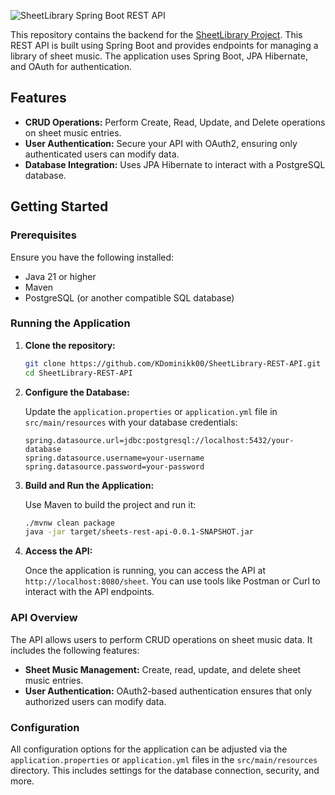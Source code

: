 
![SheetLibrary Spring Boot REST API](https://imgur.com/vSMJYsK)

This repository contains the backend for the [SheetLibrary Project](https://github.com/KDominikk00/SheetLibrary-app). This REST API is built using Spring Boot and provides endpoints for managing a library of sheet music. The application uses Spring Boot, JPA Hibernate, and OAuth for authentication.

## Features

- **CRUD Operations:** Perform Create, Read, Update, and Delete operations on sheet music entries.
- **User Authentication:** Secure your API with OAuth2, ensuring only authenticated users can modify data.
- **Database Integration:** Uses JPA Hibernate to interact with a PostgreSQL database.

## Getting Started

### Prerequisites

Ensure you have the following installed:

- Java 21 or higher
- Maven
- PostgreSQL (or another compatible SQL database)

### Running the Application

1. **Clone the repository:**

   ```bash
   git clone https://github.com/KDominikk00/SheetLibrary-REST-API.git
   cd SheetLibrary-REST-API
   ```

2. **Configure the Database:**

   Update the `application.properties` or `application.yml` file in `src/main/resources` with your database credentials:

   ```properties
   spring.datasource.url=jdbc:postgresql://localhost:5432/your-database
   spring.datasource.username=your-username
   spring.datasource.password=your-password
   ```

3. **Build and Run the Application:**

   Use Maven to build the project and run it:

   ```bash
   ./mvnw clean package
   java -jar target/sheets-rest-api-0.0.1-SNAPSHOT.jar
   ```

4. **Access the API:**

   Once the application is running, you can access the API at `http://localhost:8080/sheet`. You can use tools like Postman or Curl to interact with the API endpoints.

### API Overview

The API allows users to perform CRUD operations on sheet music data. It includes the following features:

- **Sheet Music Management:** Create, read, update, and delete sheet music entries.
- **User Authentication:** OAuth2-based authentication ensures that only authorized users can modify data.

### Configuration

All configuration options for the application can be adjusted via the `application.properties` or `application.yml` files in the `src/main/resources` directory. This includes settings for the database connection, security, and more.
